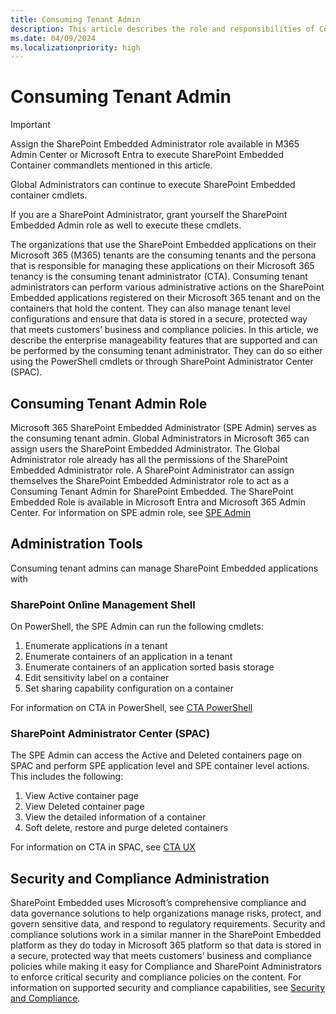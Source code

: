 ```yaml
---
title: Consuming Tenant Admin
description: This article describes the role and responsibilities of Consuming Tenant Admin in SharePoint Embedded.
ms.date: 04/09/2024
ms.localizationpriority: high
---
```



# Consuming Tenant Admin

> [!IMPORTANT]
> Assign the SharePoint Embedded Administrator role available in M365 Admin Center or Microsoft Entra to execute SharePoint Embedded Container commandlets mentioned in this article.
> 
> Global Administrators can continue to execute SharePoint Embedded container cmdlets.
> 
> If you are a SharePoint Administrator, grant yourself the SharePoint Embedded Admin role as well to execute these cmdlets.

The organizations that use the SharePoint Embedded applications on their Microsoft 365 (M365) tenants are the consuming tenants and the persona that is responsible for managing these applications on their Microsoft 365 tenancy is the consuming tenant administrator (CTA). Consuming tenant administrators can perform various administrative actions on the SharePoint Embedded applications registered on their Microsoft 365 tenant and on the containers that hold the content. They can also manage tenant level configurations and ensure that data is stored in a secure, protected way that meets customers’ business and compliance policies. In this article, we describe the enterprise manageability features that are supported and can be performed by the consuming tenant administrator. They can do so either using the PowerShell cmdlets or through SharePoint Administrator Center (SPAC).

## Consuming Tenant Admin Role

Microsoft 365 SharePoint Embedded Administrator (SPE Admin) serves as the consuming tenant admin. Global Administrators in Microsoft 365 can assign users the SharePoint Embedded Administrator. The Global Administrator role already has all the permissions of the SharePoint Embedded Administrator role. A SharePoint Administrator can assign themselves the SharePoint Embedded Administrator role to act as a Consuming Tenant Admin for SharePoint Embedded. The SharePoint Embedded Role is available in Microsoft Entra and Microsoft 365 Admin Center. 
For information on SPE admin role, see [SPE Admin](https://github.com/cindylay/sp-dev-docs/blob/update-ga/docs/embedded/concepts/admin-exp/adminrole.md)


## Administration Tools

Consuming tenant admins can manage SharePoint Embedded applications with

### SharePoint Online Management Shell

On PowerShell, the SPE Admin can run the following cmdlets:
1.	Enumerate applications in a tenant
2.	Enumerate containers of an application in a tenant
3.	Enumerate containers of an application sorted basis storage
4.	Edit sensitivity label on a container
5.	Set sharing capability configuration on a container

For information on CTA in PowerShell, see [CTA PowerShell](https://github.com/cindylay/sp-dev-docs/blob/update-ga/docs/embedded/concepts/admin-exp/consuming-tenant-admin/ctapowershell.md)


### SharePoint Administrator Center (SPAC)

The SPE Admin can access the Active and Deleted containers page on SPAC and perform SPE application level and SPE container level actions. This includes the following:
1. 	View Active container page
2. 	View Deleted container page
3.  View the detailed information of a container
4.  Soft delete, restore and purge deleted containers
   
For information on CTA in SPAC, see [CTA UX](https://github.com/cindylay/sp-dev-docs/blob/update-ga/docs/embedded/concepts/admin-exp/consuming-tenant-admin/ctaUX.md)


## Security and Compliance Administration

SharePoint Embedded uses Microsoft’s comprehensive compliance and data governance solutions to help organizations manage risks, protect, and govern sensitive data, and respond to regulatory requirements. Security and compliance solutions work in a similar manner in the SharePoint Embedded platform as they do today in Microsoft 365 platform so that data is stored in a secure, protected way that meets customers’ business and compliance policies while making it easy for Compliance and SharePoint Administrators to enforce critical security and compliance policies on the content. For information on supported security and compliance capabilities, see [Security and Compliance](../security-and-compliance.md).
